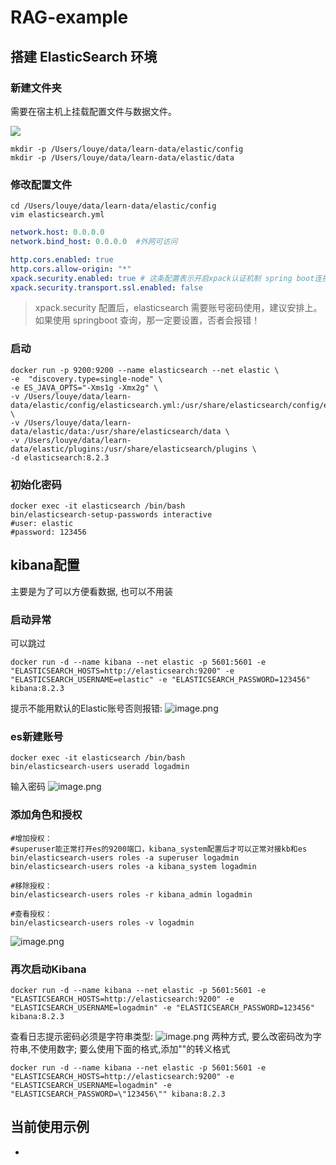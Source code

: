 # RAG-example
## 搭建 ElasticSearch 环境
### 新建文件夹

需要在宿主机上挂载配置文件与数据文件。

![](https://cdn.nlark.com/yuque/0/2023/png/28087079/1683566405458-adbd9da3-a31b-4db3-bbaf-0a696c1d163c.png)

```shell
mkdir -p /Users/louye/data/learn-data/elastic/config
mkdir -p /Users/louye/data/learn-data/elastic/data
```

### 修改配置文件

```shell
cd /Users/louye/data/learn-data/elastic/config
vim elasticsearch.yml
```

```yaml
network.host: 0.0.0.0   
network.bind_host: 0.0.0.0  #外网可访问

http.cors.enabled: true
http.cors.allow-origin: "*"
xpack.security.enabled: true # 这条配置表示开启xpack认证机制 spring boot连接使用
xpack.security.transport.ssl.enabled: false
```

> xpack.security 配置后，elasticsearch 需要账号密码使用，建议安排上。如果使用 springboot 查询，那一定要设置，否者会报错！

### 启动

```shell
docker run -p 9200:9200 --name elasticsearch --net elastic \
-e  "discovery.type=single-node" \
-e ES_JAVA_OPTS="-Xms1g -Xmx2g" \
-v /Users/louye/data/learn-data/elastic/config/elasticsearch.yml:/usr/share/elasticsearch/config/elasticsearch.yml \
-v /Users/louye/data/learn-data/elastic/data:/usr/share/elasticsearch/data \
-v /Users/louye/data/learn-data/elastic/plugins:/usr/share/elasticsearch/plugins \
-d elasticsearch:8.2.3
```

### 初始化密码

```shell
docker exec -it elasticsearch /bin/bash
bin/elasticsearch-setup-passwords interactive
#user: elastic
#password: 123456
```

## kibana配置
主要是为了可以方便看数据, 也可以不用装
### 启动异常

可以跳过

```shell
docker run -d --name kibana --net elastic -p 5601:5601 -e "ELASTICSEARCH_HOSTS=http://elasticsearch:9200" -e "ELASTICSEARCH_USERNAME=elastic" -e "ELASTICSEARCH_PASSWORD=123456" kibana:8.2.3
```

提示不能用默认的Elastic账号否则报错:
![image.png](https://cdn.nlark.com/yuque/0/2023/png/28087079/1683569230357-22c0f33c-4e63-44d9-a707-649e6a69b9e6.png#averageHue=%23151415&clientId=ufab6af08-2168-4&from=paste&height=261&id=ua4bfef9f&originHeight=522&originWidth=2944&originalType=binary&ratio=2&rotation=0&showTitle=false&size=234843&status=done&style=none&taskId=u2c4a81b9-a09f-46e9-a4ea-361a92309ce&title=&width=1472)

### es新建账号

```shell
docker exec -it elasticsearch /bin/bash
bin/elasticsearch-users useradd logadmin
```

输入密码
![image.png](https://cdn.nlark.com/yuque/0/2024/png/28087079/1723225753567-fa212b90-a9d8-4ed3-a7e5-a00f0e5f1745.png#averageHue=%23161516&clientId=ud64a4014-8c64-4&from=paste&height=93&id=u51a2e33c&originHeight=186&originWidth=1512&originalType=binary&ratio=2&rotation=0&showTitle=false&size=47342&status=done&style=none&taskId=ubba7bd0f-9ea3-4e2f-9419-cb8e9040dd5&title=&width=756)

### 添加角色和授权

```shell
#增加授权：
#superuser能正常打开es的9200端口，kibana_system配置后才可以正常对接kb和es
bin/elasticsearch-users roles -a superuser logadmin
bin/elasticsearch-users roles -a kibana_system logadmin

#移除授权：
bin/elasticsearch-users roles -r kibana_admin logadmin

#查看授权：
bin/elasticsearch-users roles -v logadmin
```

![image.png](https://cdn.nlark.com/yuque/0/2024/png/28087079/1723225777712-64254247-92aa-45c3-a0d5-5a285ec2e3e1.png#averageHue=%23171617&clientId=ud64a4014-8c64-4&from=paste&height=96&id=ue79311aa&originHeight=192&originWidth=1694&originalType=binary&ratio=2&rotation=0&showTitle=false&size=94296&status=done&style=none&taskId=u3a07b66b-9880-421e-9528-62b6402e071&title=&width=847)

### 再次启动Kibana

```shell
docker run -d --name kibana --net elastic -p 5601:5601 -e "ELASTICSEARCH_HOSTS=http://elasticsearch:9200" -e "ELASTICSEARCH_USERNAME=logadmin" -e "ELASTICSEARCH_PASSWORD=123456" kibana:8.2.3
```

查看日志提示密码必须是字符串类型:
![image.png](https://cdn.nlark.com/yuque/0/2023/png/28087079/1683569929206-33d95c2b-d253-4fde-a095-4c83893f1892.png#averageHue=%23151415&clientId=ufab6af08-2168-4&from=paste&height=225&id=u1c252d04&originHeight=450&originWidth=2930&originalType=binary&ratio=2&rotation=0&showTitle=false&size=185588&status=done&style=none&taskId=u31c149aa-d1ee-4780-9bd0-d712d4be3fe&title=&width=1465)
两种方式, 要么改密码改为字符串,不使用数字; 要么使用下面的格式,添加""的转义格式

```shell
docker run -d --name kibana --net elastic -p 5601:5601 -e "ELASTICSEARCH_HOSTS=http://elasticsearch:9200" -e "ELASTICSEARCH_USERNAME=logadmin" -e "ELASTICSEARCH_PASSWORD=\"123456\"" kibana:8.2.3
```
## 当前使用示例
* 
